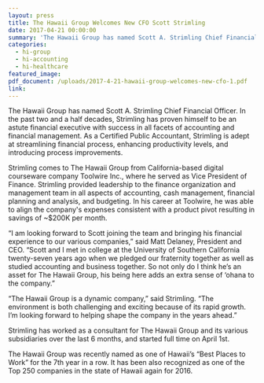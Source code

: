 ```yaml
---
layout: press
title: The Hawaii Group Welcomes New CFO Scott Strimling
date: 2017-04-21 00:00:00
summary: 'The Hawaii Group has named Scott A. Strimling Chief Financial Officer. In the past two and a half decades, Strimling has proven himself to be an astute financial executive with success in all facets of accounting and financial management. As a Certified Public Accountant, Strimling is adept at streamlining financial'
categories:
  - hi-group
  - hi-accounting
  - hi-healthcare
featured_image:
pdf_document: /uploads/2017-4-21-hawaii-group-welcomes-new-cfo-1.pdf
link:
---
```



The Hawaii Group has named Scott A. Strimling Chief Financial Officer. In the past two and a half decades, Strimling has proven himself to be an astute financial executive with success in all facets of accounting and financial management. As a Certified Public Accountant, Strimling is adept at streamlining financial process, enhancing productivity levels, and introducing process improvements.

Strimling comes to The Hawaii Group from California-based digital courseware company Toolwire Inc., where he served as Vice President of Finance. Strimling provided leadership to the finance organization and management team in all aspects of accounting, cash management, financial planning and analysis, and budgeting. In his career at Toolwire, he was able to align the company's expenses consistent with a product pivot resulting in savings of ~$200K per month.

“I am looking forward to Scott joining the team and bringing his financial experience to our various companies,” said Matt Delaney, President and CEO. “Scott and I met in college at the University of Southern California twenty-seven years ago when we pledged our fraternity together as well as studied accounting and business together. So not only do I think he’s an asset for The Hawaii Group, his being here adds an extra sense of ‘ohana to the company.”

“The Hawaii Group is a dynamic company,” said Strimling. “The environment is both challenging and exciting because of its rapid growth. I’m looking forward to helping shape the company in the years ahead.”

Strimling has worked as a consultant for The Hawaii Group and its various subsidiaries over the last 6 months, and started full time on April 1st.

The Hawaii Group was recently named as one of Hawaii’s “Best Places to Work” for the 7th year in a row. It has been also recognized as one of the Top 250 companies in the state of Hawaii again for 2016.